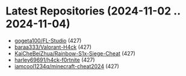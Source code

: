 # Latest Repositories (2024-11-02 .. 2024-11-04)

- [gogeta100/FL-Studio](https://github.com/gogeta100/FL-Studio) (427)
- [baraa333/Valorant-H4ck](https://github.com/baraa333/Valorant-H4ck) (427)
- [KaiCheBeiZhua/Rainbow-S1x-Siege-Cheat](https://github.com/KaiCheBeiZhua/Rainbow-S1x-Siege-Cheat) (427)
- [harley69691/h4ck-f0rtnite](https://github.com/harley69691/h4ck-f0rtnite) (427)
- [iamcool1234q/minecraft-cheat2024](https://github.com/iamcool1234q/minecraft-cheat2024) (427)
